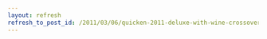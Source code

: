 ```yaml
---
layout: refresh
refresh_to_post_id: /2011/03/06/quicken-2011-deluxe-with-wine-crossover-impersonator-on-ubuntu-10-10-maverick-meerkat
---
```

